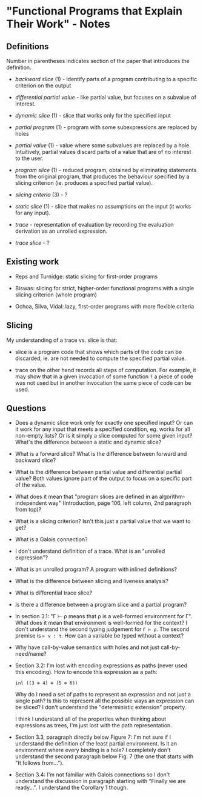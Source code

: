 "Functional Programs that Explain Their Work" - Notes
=====================================================

Definitions
-----------

Number in parentheses indicates section of the paper that introduces the
definition.

  * *backward slice* (1) - identify parts of a program contributing to a
    specific criterion on the output

  * *differential partial value* - like partial value, but focuses on a subvalue
    of interest.

  * *dynamic slice* (1) - slice that works only for the specified input

  * *partial program* (1) - program with some subexpressions are replaced by
    holes

  * *partial value* (1) - value where some subvalues are replaced by a hole.
    Intuitively, partial values discard parts of a value that are of no interest
    to the user.

  * *program slice* (1) - reduced program, obtained by eliminating statements
    from the original program, that produces the behaviour specified by a
    slicing criterion (ie. produces a specified partial value).

  * *slicing criteria* (3) - ?

  * *static slice* (1) - slice that makes no assumptions on the input (it works
    for any input).

  * *trace* - representation of evaluation by recording the evaluation
    derivation as an unrolled expression.

  * *trace slice* - ?


Existing work
-------------

  - Reps and Turnidge: static slicing for first-order programs

  - Biswas: slicing for strict, higher-order functional programs with a single
    slicing criterion (whole program)

  - Ochoa, Silva, Vidal: lazy, first-order programs with more flexible criteria


Slicing
-------

My understanding of a trace vs. slice is that:

  * slice is a program code that shows which parts of the code can be discarded,
    ie. are not needed to compute the specified partial value.

  * trace on the other hand records all steps of computation.  For example, it
    may show that in a given invocation of some function `f` a piece of code was
    not used but in another invocation the same piece of code can be used.


Questions
---------

  * Does a dynamic slice work only for exactly one specified input?  Or can it
    work for any input that meets a specified condition, eg. works for all
    non-empty lists?  Or is it simply a slice computed for some given input?
    What's the difference between a static and dynamic slice?

  * What is a forward slice? What is the difference between forward and backward
    slice?

  * What is the difference between partial value and differential partial value?
    Both values ignore part of the output to focus on a specific part of the
    value.

  * What does it mean that "program slices are defined in an
    algorithm-independent way" (Introduction, page 106, left column, 2nd
    paragraph from top)?

  * What is a slicing criterion?  Isn't this just a partial value that we want
    to get?

  * What is a Galois connection?

  * I don't understand definition of a trace.  What is an "unrolled expression"?

  * What is an unrolled program?  A program with inlined definitions?

  * What is the difference between slicing and liveness analysis?

  * What is differential trace slice?

  * Is there a difference between a program slice and a partial program?

  * In section 3.1: "Γ ⊢ ρ means that ρ is a well-formed environment for Γ".
    What does it mean that environment is well-formed for the context?  I don't
    understand the second typing judgement for `Γ ⊢ ρ`.  The second premise is
    `⊢ v : τ`.  How can a variable be typed without a context?

  * Why have call-by-value semantics with holes and not just call-by-need/name?

  * Section 3.2: I'm lost with encoding expressions as paths (never used this
    encoding).  How to encode this expression as a path:

    ```
    inl ((3 ⊕ 4) ⊕ (5 ⊕ 6))
    ```

    Why do I need a set of paths to represent an expression and not just a
    single path?  Is this to represent all the possible ways an expression can
    be sliced?  I don't understand the "deterministic extension" property.

    I think I understand all of the properties when thinking about expressions
    as trees, I'm just lost with the path representation.

  * Section 3.3, paragraph directly below Figure 7: I'm not sure if I understand
    the definition of the least partial environment.  Is it an environment where
    every binding is a hole?  I completely don't understand the second paragraph
    below Fig. 7 (the one that starts with "It follows from...").

  * Section 3.4: I'm not familiar with Galois connections so I don't understand
    the discussion in paragraph starting with "Finally we are ready...".  I
    understand the Corollary 1 though.
